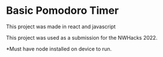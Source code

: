 # Basic Pomodoro Timer

This project was made in react and javascript

This project was used as a submission for the NWHacks 2022. 

*Must have node installed on device to run.
